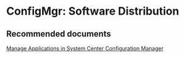 <properties
	pageTitle="ConfigMgr: Software Distribution"
	description="ConfigMgr: Software Distribution"
	service="microsoft.intune"
	resource="intune"
	authors="mackie1604"
	displayOrder=""
	selfHelpType="generic"
	supportTopicIds="32583627"
	resourceTags=""
	productPesIds="15584"
	cloudEnvironments="public"
/>

# ConfigMgr: Software Distribution

## **Recommended documents**

[Manage Applications in System Center Configuration Manager](https://docs.microsoft.com/sccm/mdm/deploy-use/management-tasks-applications)<br>
